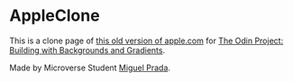 # AppleClone

This is a clone page of [this old version of apple.com](https://web.archive.org/web/20140301004610/http://www.apple.com/) for [The Odin Project: Building with Backgrounds and Gradients](https://www.theodinproject.com/courses/html5-and-css3/lessons/building-with-backgrounds-and-gradients).

Made by Microverse Student [Miguel Prada](https://github.com/mapra99).
